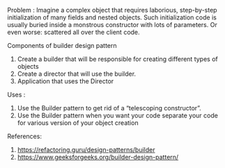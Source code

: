Problem :
Imagine a complex object that requires laborious, step-by-step initialization of many fields and nested objects. Such initialization code is usually buried inside a monstrous constructor with lots of parameters. Or even worse: scattered all over the client code.

Components of builder design pattern
1. Create a builder that will be responsible for creating different types of objects
2. Create a director that will use the builder.
3. Application that uses the Director

Uses :
1. Use the Builder pattern to get rid of a “telescoping constructor”.
2. Use the Builder pattern when you want your code separate your code for various version of your object creation

References:
1. https://refactoring.guru/design-patterns/builder
2. https://www.geeksforgeeks.org/builder-design-pattern/